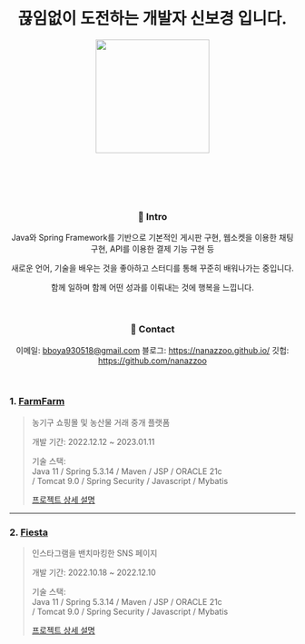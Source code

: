 <div align="center">
  
</br></br>


# 끊임없이 도전하는 개발자 신보경 입니다.

<img src="https://user-images.githubusercontent.com/101784680/222878724-7795f7d5-1ddd-47b2-80f7-bbd5aee65591.jpg"  width="200" height="200"/>

</br></br>



</br>

### :pushpin: Intro

Java와 Spring Framework를 기반으로 기본적인 게시판 구현, 웹소켓을 이용한 채팅 구현, API를 이용한 결제 기능 구현 등

새로운 언어, 기술을 배우는 것을 좋아하고 스터디를 통해 꾸준히 배워나가는 중입니다.

함께 일하며 함께 어떤 성과를 이뤄내는 것에 행복을 느낍니다.



</br>

### :pushpin: Contact
이메일: bboya930518@gmail.com
블로그: https://nanazzoo.github.io/
깃헙: https://github.com/nanazzoo

</br>

</div>

### 1. [FarmFarm](http://129.154.53.250:8080/)
>농기구 쇼핑몰 및 농산물 거래 중개 플랫폼
>
>개발 기간: 2022.12.12 ~ 2023.01.11
>
>기술 스택:  
>Java 11 / Spring 5.3.14 / Maven / JSP / ORACLE 21c  
>/ Tomcat 9.0 / Spring Security / Javascript / Mybatis  
>
>[프로젝트 상세 설명](https://github.com/nanazzoo/FarmFarm)

---

### 2. [Fiesta](http://146.56.188.235:8080/)
>인스타그램을 밴치마킹한 SNS 페이지 
>
>개발 기간: 2022.10.18 ~ 2022.12.10  
>  
>기술 스택:  
>Java 11 / Spring 5.3.14 / Maven / JSP / ORACLE 21c  
>/ Tomcat 9.0 / Spring Security / Javascript / Mybatis 
>  
>[프로젝트 상세 설명](https://github.com/nanazzoo/Fiesta)
